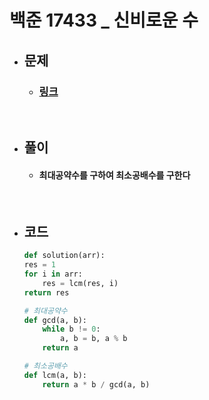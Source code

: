 # 백준 17433 _ 신비로운 수

- ## 문제
    - ### [링크](https://school.programmers.co.kr/learn/courses/30/lessons/12953?language=python3)

<br>

- ## 풀이
    - #### 최대공약수를 구하여 최소공배수를 구한다

<br>

- ## 코드
    ```python
    def solution(arr):
    res = 1
    for i in arr:
        res = lcm(res, i)
    return res
    
    # 최대공약수
    def gcd(a, b):
        while b != 0:
            a, b = b, a % b
        return a

    # 최소공배수
    def lcm(a, b):
        return a * b / gcd(a, b)
    ```